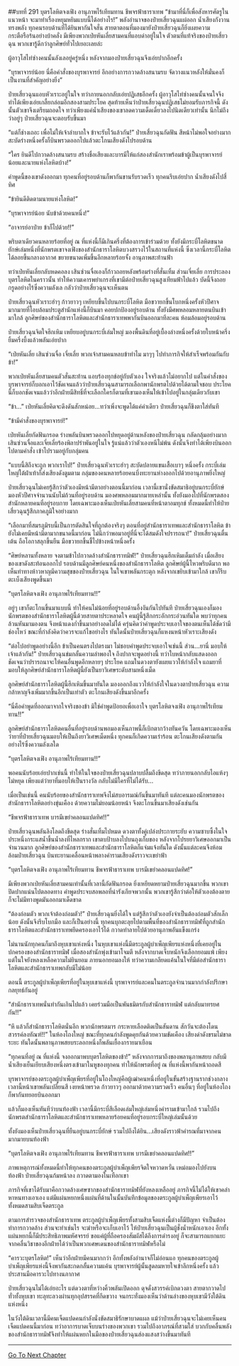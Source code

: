 ##บทที่ 291 บุตรโลหิตจงเฟิง อานุภาพไร้เทียมทาน ชีพจรฟ้าธาราเทพ
“ข้ามาที่นี่ก็เพื่อสังหารศัตรูในแนวหน้า จะมาทำเรื่องหยุมหยิมแบบนี้ได้อย่างไร!” พลังอำนาจของป๋ายเสี่ยวฉุนแผ่ออก น้ำเสียงกังวานทรงพลัง ทุกคนรอบด้านที่ได้ยินพากันใจสั่น สายตาตอนที่มองมายังป๋ายเสี่ยวฉุนก็ยิ่งเผยความกระตือรือร้นอย่างบ้าคลั่ง มีเพียงพวกเป่ยหันเลี่ยสามคนที่แอบด่าอยู่ในใจ ตัวตนที่แท้จริงของป๋ายเสี่ยวฉุน พวกเขารู้ดีกว่าลูกศิษย์ทั่วไปเยอะเลยล่ะ

ผู้อาวุโสไท่ซ่างคนนั้นลังเลอยู่ครู่หนึ่ง หลังจากมองป๋ายเสี่ยวฉุนจึงเอ่ยปากอีกครั้ง

“บุรพาจารย์น้อย นี่คือคำสั่งของบุรพาจารย์ อีกอย่างการกวาดล้างสนามรบ จัดวางแนวหลังให้มั่นคงก็เป็นงานที่สำคัญอย่างยิ่ง”

ป๋ายเสี่ยวฉุนแอบหัวเราะอยู่ในใจ ทว่าภายนอกกลับเอ่ยปฏิเสธอีกครั้ง ผู้อาวุโสไท่ซ่างคนนั้นจนใจจึงทำได้เพียงเอ่ยเกลี้ยกล่อมอีกสองสามประโยค สุดท้ายเห็นว่าป๋ายเสี่ยวฉุนปฏิเสธไม่ยอมรับภารกิจนี้ ดังนั้นตัวเขาจึงเตรียมถอดใจ ทว่าเพียงแค่น้ำเสียงของเขาลดความเด็ดเดี่ยวลงไปนิดเดียวเท่านั้น นึกไม่ถึงว่าอยู่ๆ ป๋ายเสี่ยวฉุนจะตอบรับขึ้นมา

“แต่ก็ช่างเถอะ เพื่อไม่ให้เจ้าลำบากใจ ข้าจะรับไว้แล้วกัน!” ป๋ายเสี่ยวฉุนกัดฟัน สีหน้าไม่พอใจอย่างมาก สะบัดร่างหนึ่งครั้งก็บินพรวดออกไปแล้วตะโกนเสียงดังไปรอบด้าน

“ใคร ยินดีไปกวาดล้างสนามรบ สร้างชื่อเสียงและบารมีให้แก่สองสำนักเราพร้อมข้าผู้เป็นบุรพาจารย์น้อยและนายแห่งโลหิตบ้าง!”

คำพูดนี้ของเขาดังออกมา ทุกคนที่อยู่รอบด้านก็พากันขานรับรวดเร็ว ทุกคนรีบเอ่ยปาก น้ำเสียงดังไปสี่ทิศ

“ข้ายินดีติดตามนายแห่งโลหิต!”

“บุรพาจารย์น้อย นับข้าด้วยคนหนึ่ง!”

“อาจารย์อาป๋าย ข้าก็ไปด้วย!!”

พริบตาเดียวคนหลายร้อยที่อยู่ ณ ที่แห่งนี้ก็มีเกินครึ่งที่ต้องการเข้าร่วมด้วย ทั้งยังมีกระบี่โลหิตขนาดยักษ์เล่มหนึ่งที่นักพรตเขาจงเฟิงของสำนักธาราโลหิตบวงสรวงไว้ในสถานที่แห่งนี้ ซึ่งเวลานี้กระบี่โลหิตได้ลอยขึ้นกลางอากาศ ขยายขนาดเพิ่มขึ้นอีกหลายร้อยจั้ง อานุภาพสะท้านฟ้า

ทว่าเป่ยหันเลี่ยกลับหดคอลง เสินซ่วนจื่อเองก็ก้าวถอยหลังพร้อมร่างที่สั่นเทิ้ม ส่วนเจี่ยเลี่ย การประลองบุตรโลหิตในคราวนั้น ทำให้ความเคารพยำเกรงที่เขามีต่อป๋ายเสี่ยวฉุนสูงเทียมฟ้าไปแล้ว บัดนี้จึงถอยกรูดอย่างไร้ซึ่งความลังเล กลัวว่าป๋ายเสี่ยวฉุนจะเห็นตน

ป๋ายเสี่ยวฉุนหัวเราะฮ่าๆ ก้าวยาวๆ เหยียบขึ้นไปบนกระบี่โลหิต มือขวายกขึ้นโบกหนึ่งครั้งหัวปีศาจมากมายที่โอบล้อมประตูสำนักแห่งนี้ก็บินมา คอยปกป้องอยู่รอบด้าน ทั้งยังมีศพหลอมหลายตนบินเข้ามาใกล้ ลูกศิษย์ของสำนักธาราโลหิตและสำนักธาราเทพพากันบินออกมาทีละคน ห้อมล้อมอยู่รอบด้าน

ป๋ายเสี่ยวฉุนจิตใจฮึกเหิม เหยียบอยู่บนกระบี่เล่มใหญ่ มองพื้นดินที่อยู่เบื้องล่างหนึ่งครั้งด้วยใบหน้าครึ่งยิ้มครึ่งบึ้งแล้วพลันเอ่ยปาก

“เป่ยหันเลี่ย เสินซ่วนจื่อ เจี่ยเลี่ย พวกเจ้าสามคนหลบข้าทำไม มาๆๆ ไปทำภารกิจให้สำเร็จพร้อมกันกับข้า!”

พวกเป่ยหันเลี่ยสามคนตัวสั่นสะท้าน แอบร้องทุกข์อยู่กับตัวเอง ใจจริงแล้วไม่อยากไป แต่ในคำสั่งของบุรพาจารย์ก็บอกเอาไว้ชัดเจนแล้วว่าป๋ายเสี่ยวฉุนสามารถเลือกพานักพรตไปด้วยได้ตามใจชอบ ประโยคนี้ก็บอกชัดเจนแล้วว่าอีกฝ่ายมีสิทธิ์ที่จะเลือกใครก็ตามที่เขามองเห็นให้เข้าไปอยู่ในกลุ่มเดียวกับเขา

“ข้า...” เป่ยหันเลี่ยคิดจะดึงดันสักหน่อย...ทว่าเพิ่งจะพูดได้แค่คำเดียว ป๋ายเสี่ยวฉุนก็ขึงตาใส่ทันที

“ข้ามีคำสั่งของบุรพาจารย์!”

เป่ยหันเลี่ยกัดฟันกรอด ร่างพลันบินพรวดออกไปหยุดอยู่ด้านหลังของป๋ายเสี่ยวฉุน กลัดกลุ้มอย่างมาก เสินซ่วนจื่อและเจี่ยเลี่ยร้องพิลาปรำพันอยู่ในใจ รู้แน่แล้วว่าตัวเองหนีไม่พ้น ดังนั้นจึงทำได้เพียงบินออกไปตามคำสั่ง เข้าไปรวมอยู่กับกลุ่มคน

“แบบนี้สิถึงจะถูก พวกเราไป!” ป๋ายเสี่ยวฉุนหัวเราะฮ่าๆ สะบัดปลายแขนเสื้อเบาๆ หนึ่งครั้ง กระบี่เล่มใหญ่ใต้ฝ่าเท้าก็ส่งเสียงดังตูมตาม กลุ่มของคนหลายร้อยคนบึ่งทะยานห่างออกไปด้วยอานุภาพยิ่งใหญ่

ป๋ายเสี่ยวฉุนไม่เคยรู้สึกว่าตัวเองมีหน้ามีตาอย่างตอนนี้มาก่อน เวลานี้เขานั่งขัดสมาธิอยู่บนกระบี่ยักษ์ มองหัวปีศาจจำนวนนับไม่ถ้วนที่อยู่รอบด้าน มองศพหลอมมากมายเหล่านั้น ทั้งยังมองไปที่นักพรตสองสำนักหลายคนที่อยู่รอบกาย โดยเฉพาะมองเห็นเป่ยหันเลี่ยสามคนที่หน้าตาอมทุกข์ ทั้งหมดนี้ทำให้ป๋ายเสี่ยวฉุนรู้สึกภาคภูมิใจอย่างมาก

“เลือกมาที่สมรภูมิรบนี้เป็นการตัดสินใจที่ถูกต้องจริงๆ ตอนที่อยู่สำนักธาราเทพและสำนักธาราโลหิต ข้ายังไม่เคยมีหน้ามีตามากขนาดนี้มาก่อน ไม่นึกว่าพอมาอยู่ที่นี่จะได้สมดังใจปรารถนา!” ป๋ายเสี่ยวฉุนตื่นเต้น ถือโอกาสลุกขึ้นยืน มือขวายกขึ้นชี้ไปข้างหน้าหนึ่งครั้ง

“ศิษย์หลานทั้งหลาย จงตามข้าไปกวาดล้างสำนักธาราทมิฬ!” ป๋ายเสี่ยวฉุนฮึกเหิมเต็มกำลัง เมื่อเสียงของเขาดังสะท้อนออกไป รอบด้านมีลูกศิษย์คนหนึ่งของสำนักธาราโลหิต ลูกศิษย์ผู้นี้ไหวพริบดีมาก พอเห็นท่าทางห้าวหาญมีความสุขของป๋ายเสี่ยวฉุน ในใจเขาพลันกระตุก หลังจากเขยิบเข้ามาใกล้ เขาก็รีบตะเบ็งเสียงพูดขึ้นมา

“บุตรโลหิตจงเฟิง อานุภาพไร้เทียมทาน!!”

อยู่ๆ เขาก็ตะโกนขึ้นมาแบบนี้ ทำให้คนไม่น้อยที่อยู่รอบด้านอึ้งงันกันไปทันที ป๋ายเสี่ยวฉุนเองก็มองนักพรตของสำนักธาราโลหิตผู้นี้ด้วยสายตาประหลาดใจ คนผู้นี้รู้สึกกระอักกระอ่วนทันใด พบว่าทุกคนล้วนหันมามองตน จึงหน้าแดงก่ำขึ้นมาอย่างอดไม่ได้ ครุ่นคิดว่าคำพูดประจบเอาใจของตนเห็นได้ชัดว่ามีช่องโหว่ ขณะที่กำลังคิดว่าควรจะแก้ไขอย่างไร ทันใดนั้นป๋ายเสี่ยวฉุนก็แหงนหน้าหัวเราะเสียงดัง

“ต่อไปอย่าพูดอย่างนี้อีก ข้าเป็นคนตรงไปตรงมา ไม่ชอบคำพูดประจบเอาใจเช่นนี้ ส่วน...ยานี่ มอบให้เจ้าแล้วกัน!” ป๋ายเสี่ยวฉุนข่มกลั้นความลำพองใจ ถึงปากจะพูดอย่างนี้ ทว่าใบหน้ากลับแสดงออกชัดเจนว่าปรารถนาจะให้คนอื่นพูดอีกหลายๆ ประโยค แถมในดวงตายังเผยแววให้กำลังใจ แถมยาที่มอบให้ลูกศิษย์สำนักธาราโลหิตผู้นี้ยังเป็นยาวิเศษระดับสามหนึ่งเม็ด

ลูกศิษย์สำนักธาราโลหิตผู้นี้ฮึกเหิมขึ้นมาทันใด มองออกถึงแววให้กำลังใจในดวงตาป๋ายเสี่ยวฉุน ความกล้าหาญจึงเพิ่มมากขึ้นอีกเป็นเท่าตัว ตะโกนเสียงดังขึ้นมาอีกครั้ง

“นี่คือคำพูดที่ออกมาจากใจจริงของข้า มิใช่คำพูดป้อยอเพื่อเอาใจ บุตรโลหิตจงเฟิง อานุภาพไร้เทียมทาน!!”

ลูกศิษย์สำนักธาราโลหิตคนอื่นที่อยู่รอบด้านพอมองเห็นภาพนี้ก็เบิกตากว้างทันควัน โดยเฉพาะมองเห็นว่ายาที่ป๋ายเสี่ยวฉุนมอบให้เป็นถึงยาวิเศษเม็ดหนึ่ง ทุกคนก็เกิดความเร่าร้อน ตะโกนเสียงดังตามกันอย่างไร้ซึ่งความลังเลใด

“บุตรโลหิตจงเฟิง อานุภาพไร้เทียมทาน!!”

พอคนนับร้อยเอ่ยปากเช่นนี้ ทำให้ในใจของป๋ายเสี่ยวฉุนปลาบปลื้มถึงขีดสุด ทว่าภายนอกกลับไอแห้งๆ ไม่หยุด เพียงแต่ว่ายาที่มอบให้เป็นรางวัล กลับไม่มีใครที่ไม่ได้รับ...

เมื่อเป็นเช่นนี้ คนนับร้อยของสำนักธาราเทพจึงไม่สบอารมณ์กันขึ้นมาทันที แต่ละคนมองนักพรตของสำนักธาราโลหิตอย่างขุ่นเคือง ด้วยความไม่ยอมน้อยหน้า จึงตะโกนขึ้นมาเสียงดังเช่นกัน

“ชีพจรฟ้าธาราเทพ บารมีเขย่าคลอนแปดทิศ!!”

ป๋ายเสี่ยวฉุนพลันลิงโลดถึงขีดสุด ร่างสั่นเทิ้มไปหมด ดวงตาทั้งคู่เปล่งประกายระยับ ความซาบซึ้งในใจประหนึ่งกระแสน้ำขึ้นน้ำลงที่ไหลกราก เขาตบป้าบลงไปบนถุงเก็บของ หลังจากโปรยยาวิเศษออกมาเป็นจำนวนมาก ลูกศิษย์ของสำนักธาราเทพและสำนักธาราโลหิตก็แจ่มแจ้งทันใด ดังนั้นแต่ละคนจึงห้อมล้อมป๋ายเสี่ยวฉุน บินทะยานเคลื่อนหน้าพลางคำรามเสียงดังราวจะเขย่าฟ้า


“บุตรโลหิตจงเฟิง อานุภาพไร้เทียมทาน ชีพจรฟ้าธาราเทพ บารมีเขย่าคลอนแปดทิศ!”


มีเพียงพวกเป่ยหันเลี่ยสามคนเท่านั้นที่เวลานี้กัดฟันกรอด ยิ่งเหยียดหยามป๋ายเสี่ยวฉุนมากขึ้น พวกเขาปิดปากแน่นไปตลอดทาง คำพูดประจบสอพลอที่น่ารังเกียจพวกนั้น พวกเขารู้สึกว่าต่อให้ตัวเองต้องตายก็จะไม่มีทางพูดมันออกมาเด็ดขาด

“ต้องถ่อมตัว พวกเจ้าต้องถ่อมตัว!” ป๋ายเสี่ยวฉุนยิ่งได้ใจ แต่รู้สึกว่าตัวเองยังจำเป็นต้องถ่อมตัวสักเล็กน้อย ดังนั้นจึงรีบโบกมือ และก็เป็นอย่างนี้ ทุกคนบุกตะลุยไปตามพื้นที่ของสำนักธาราทมิฬที่ถูกสำนักธาราโลหิตและสำนักธาราเทพยึดครองเอาไว้ได้ กวาดทำลายไปด้วยอานุภาพอันแข็งแกร่ง


ไม่นานนักทุกคนก็มาถึงหุบเขาแห่งหนึ่ง ในหุบเขาแห่งนี้มีตระกูลผู้บำเพ็ญเพียรแห่งหนึ่งที่เคยอยู่ในปกครองของสำนักธาราทมิฬ เมื่อสองสำนักพุ่งเข้ามาโจมตี หลังจากบาดเจ็บหนักจึงเลือกยอมแพ้ เพียงแต่ในใจยังหลงเหลือความไม่ยินยอม ภายนอกยอมลงให้ ทว่าความเกลียดแค้นในใจที่มีต่อสำนักธาราโลหิตและสำนักธาราเทพกลับมีไม่น้อย


ตอนนี้ ตระกูลผู้บำเพ็ญเพียรที่อยู่ในหุบเขาแห่งนี้ บุรพาจารย์และคนในตระกูลจำนวนมากกำลังปรึกษากลยุทธ์กันอยู่



“สำนักธาราเทพนั่นทำกันเกินไปแล้ว เคยร่วมมือเป็นพันธมิตรกับสำนักธาราทมิฬ แต่กลับมาทรยศกัน!!”


“หึ แล้วก็สำนักธาราโลหิตนั่นอีก พวกนักพรตมาร กระหายเลือดติดเป็นสันดาน สักวันจะต้องโดนสวรรค์ลงทัณฑ์!!” ในห้องโถงใหญ่ ขณะที่ทุกคนกำลังพูดคุยกันด้วยความขัดเคือง เสียงด่าดังขรมไม่ขาดระยะ ทันใดนั้นพลานุภาพสยบระลอกหนึ่งก็พลันเยื้องกรายมาเยือน


“ทุกคนที่อยู่ ณ ที่แห่งนี้ จงออกมาพบบุตรโลหิตของข้า!” หลังจากการมาถึงของพลานุภาพสยบ กลับมีน้ำเสียงเย็นเยียบเสียงหนึ่งตรงเข้ามาในหูของทุกคน ทำให้นักพรตที่อยู่ ณ ที่แห่งนี้พากันหน้าถอดสี



บุรพาจารย์ของตระกูลผู้บำเพ็ญเพียรที่อยู่ในโถงใหญ่คือผู้เฒ่าคนหนึ่งที่อยู่ในขั้นสร้างฐานรากช่วงกลาง เวลานี้หน้าเขาพลันเปลี่ยนสี เงยหน้าพรวด ก้าวยาวๆ ออกมาด้วยความรวดเร็ว คนอื่นๆ ที่อยู่ในห้องโถงก็พากันทยอยบินออกมา

แล้วก็มองเห็นทันทีว่าบนท้องฟ้า เวลานี้มีกระบี่สีเลือดเล่มใหญ่เล่มหนึ่งคำรามเข้ามาใกล้ รวมไปถึงนักพรตสำนักธาราโลหิตและสำนักธาราเทพหลายร้อยคนที่อยู่รอบกระบี่ใหญ่เล่มนั้นด้วย


ทั้งยังมองเห็นป๋ายเสี่ยวฉุนที่ยืนอยู่บนกระบี่ยักษ์ รวมไปถึงได้ยิน...เสียงดังราวฟ้าคำรณที่มาจากคนมากมายบนท้องฟ้า


“บุตรโลหิตจงเฟิง อานุภาพไร้เทียมทาน ชีพจรฟ้าธาราเทพ บารมีเขย่าคลอนแปดทิศ!!”



ภาพเหตุการณ์ทั้งหมดนี้ทำให้ทุกคนของตระกูลผู้บำเพ็ญเพียรจิตใจหวาดหวั่น เหม่อมองไปยังบนท้องฟ้า ป๋ายเสี่ยวฉุนก้มหน้าลง กวาดตามองในเทือกเขา



ภารกิจที่เขาได้รับมาคือกวาดล้างเศษซากของสำนักธาราทมิฬที่ยังหลงเหลืออยู่ ภารกิจนี้ไม่ได้ให้เขาคลำหาหนทางเอาเอง แต่มีแผ่นหยกหนึ่งแผ่นที่ด้านในนั้นบันทึกข้อมูลของตระกูลผู้บำเพ็ญเพียรเอาไว้ทั้งหมดสามสิบเจ็ดตระกูล



ตามการสำรวจของสำนักธาราเทพ ตระกูลผู้บำเพ็ญเพียรทั้งสามสิบเจ็ดแห่งนี้ต่างก็มีปัญหา จำเป็นต้องทำการกวาดล้าง ส่วนจะทำเช่นไร จะฆ่าหรือจะเก็บเอาไว้ ให้ป๋ายเสี่ยวฉุนเป็นผู้ชั่งน้ำหนักเอาเอง อีกทั้งแผ่นหยกนี้ก็มีประสิทธิภาพมหัศจรรย์ ขอแค่ผู้ที่ถือครองสัมผัสได้ถึงการดำรงอยู่ ก็จะสามารถแยกแยะจากคลื่นวิชาของอีกฝ่ายได้ว่าเป็นพวกเศษเดนของสำนักธาราทมิฬหรือไม่


“คารวะบุตรโลหิต!” เห็นว่าอีกฝ่ายมีคนมากกว่า อีกทั้งพลังอำนาจก็ไม่อ่อนแอ ทุกคนของตระกูลผู้บำเพ็ญเพียรแห่งนี้จึงพากันสะกดกลั้นความแค้น บุรพาจารย์ผู้นั้นสูดลมหายใจเข้าลึกหนึ่งครั้ง แล้วประสานมือคารวะไปทางนภากาศ


ป๋ายเสี่ยวฉุนไม่ได้เอ่ยอะไร แต่ดวงตาที่หว่างคิ้วพลันเปิดออก ดุจดั่งสวรรค์เบิกดวงตา สายตากวาดไปทั่วทั้งหุบเขา ทะลุทะลวงผ่านทุกอุปสรรคที่กีดขวาง จนกระทั่งมองเห็นว่าด้านล่างของหุบเขามีวังใต้ดินแห่งหนึ่ง


ในวังใต้ดินเวลานี้มีคนเจ็ดแปดคนกำลังนั่งขัดสมาธิรักษาบาดแผล แม้ว่าป๋ายเสี่ยวฉุนจะไม่เคยเห็นคนเจ็ดแปดคนนี้มาก่อน ทว่าอาการบาดเจ็บบนร่างของพวกเขา รวมไปถึงอาภรณ์ที่สวมใส่ บวกกับคลื่นพลังของสำนักธาราทมิฬจึงทำให้แผ่นหยกในมือของป๋ายเสี่ยวฉุนส่องแสงสว่างขึ้นมาทันที


------


[Go To Next Chapter]( ./109.md)